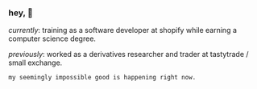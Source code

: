 ### hey, 👋

<i>currently</i>: training as a software developer at shopify while earning a computer science degree.

<i>previously</i>: worked as a derivatives researcher and trader at tastytrade / small exchange.

<code>my seemingly impossible good is happening right now.</code>
